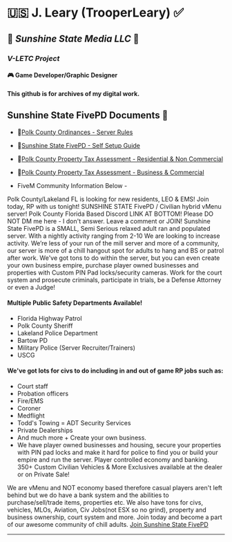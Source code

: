 # :us: **J. Leary (TrooperLeary)** ✅
## 🌴 *Sunshine State Media LLC*  🌅
### *V-LETC Project*
#### :video_game: **Game Developer/Graphic Designer**

#### This github is for archives of my digital work.


## Sunshine State FivePD Documents 📂
- 📎[Polk County Ordinances - Server Rules](https://docs.google.com/document/d/1Kd3B_sPYS07LpGVoafpZFYwgZ9guLJQx9xr8nOFr_wM/edit?usp=sharing)
- 📎[Sunshine State FivePD - Self Setup Guide](https://docs.google.com/document/d/1zxi9m3mj8I7qyJxAjZmTSBERDtcmpCBecwA3-B83_lA/edit?usp=sharing)
- 📎[Polk County Property Tax Assessment - Residential & Non Commercial](https://docs.google.com/document/d/10GCZ8zxOrSKKZji6E6cj5Si0mcUKj_jhQM-tR17X88g/edit?usp=sharing)
- 📎[Polk County Property Tax Assessment - Business & Commercial](https://docs.google.com/document/d/131WNT9O1prfhapBKbneXmq0catortljBokb9fA2JW8M/edit)


- FiveM Community Information Below -

Polk County/Lakeland FL is looking for new residents, LEO & EMS! Join today, RP with us tonight!
SUNSHINE STATE FivePD / Civilian hybrid vMenu server! Polk County Florida Based
Discord LINK AT BOTTOM! Please DO NOT DM me here - I don't answer. Leave a comment or JOIN!
Sunshine State FivePD is a SMALL, Semi Serious relaxed adult ran and populated server. 
With a nightly activity ranging from 2-10 We are looking to increase activity. 
We’re less of your run of the mill server and more of a community, our server is more of 
a chill hangout spot for adults to hang and BS or patrol after work.
We've got tons to do within the server, but you can even create your own business empire, 
purchase player owned businesses and properties with Custom PIN Pad locks/security cameras. 
Work for the court system and prosecute criminals, participate in trials, be a Defense Attorney or even a Judge!

#### Multiple Public Safety Departments Available!
- Florida Highway Patrol
- Polk County Sheriff
- Lakeland Police Department
- Bartow PD
- Military Police (Server Recruiter/Trainers)
- USCG

#### We've got lots for civs to do including in and out of game RP jobs such as:
- Court staff
- Probation officers
- Fire/EMS
- Coroner
- Medflight
- Todd's Towing
= ADT Security Services
- Private Dealerships
- And much more + Create your own business.
- We have player owned businesses and housing, secure your properties with PIN pad locks and make it hard for 
police to find you or build your empire and run the server.
Player controlled economy and banking.
350+ Custom Civilian Vehicles & More
Exclusives available at the dealer or on Private Sale!

We are vMenu and NOT economy based therefore casual players aren't left behind but we do have a bank system and the abilities 
to purchase/sell/trade items, properties etc. We also have tons for civs, vehicles, MLOs, Aviation, Civ Jobs(not ESX so no grind), 
property and business ownership, court system and more. Join today and become a part of our awesome community of chill adults.
[Join Sunshine State FivePD](https://discord.gg/3VrRq6MmsX)



---

<!---
rsftomb/rsftomb is a ✨ special ✨ repository because its `README.md` (this file) appears on your GitHub profile.
You can click the Preview link to take a look at your changes.
--->
